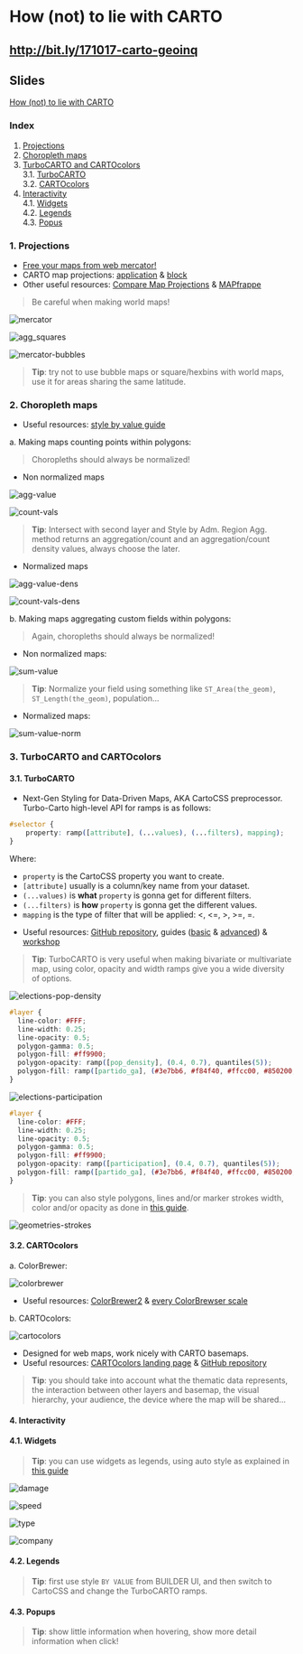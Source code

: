 # How (not) to lie with CARTO

## http://bit.ly/171017-carto-geoinq

## Slides

[How (not) to lie with CARTO](https://docs.google.com/presentation/d/19a5e7SlAkPKjL1u_S7NuacBLhOcHEPG-MmYma8darPo/edit?usp=sharing)

### Index

1. [Projections](#projections)
2. [Choropleth maps](#choropleths)
3. [TurboCARTO and CARTOcolors](#carto)<br>
	3.1. [TurboCARTO](#turbo)<br>
	3.2. [CARTOcolors](#colors)<br>
4. [Interactivity](#interactivity)<br>
	4.1. [Widgets](#widgets)<br>
	4.2. [Legends](#legends)<br>
	4.3. [Popus](#popups)

### 1. Projections <a name="projections"></a>

* [Free your maps from web mercator!](https://carto.com/blog/free-your-maps-web-mercator/)
* CARTO map projections: [application](https://ramiroaznar.github.io/labs-carto-proj/) & [block](https://bl.ocks.org/ramiroaznar/raw/6d19c773bb2764837c285c89da984c1d/)
* Other useful resources: [Compare Map Projections](https://map-projections.net/index.php) & [MAPfrappe](http://mapfrappe.com/)

> Be careful when making world maps!

![mercator](img/mercator.png)

![agg_squares](img/agg_squares.png)

![mercator-bubbles](img/mercator_bubbles.png)

> **Tip**: try not to use bubble maps or square/hexbins with world maps, use it for areas sharing the same latitude.


### 2. Choropleth maps <a name="choropleths"></a>

* Useful resources: [style by value guide](https://carto.com/learn/guides/styling/style-by-value)

a. Making maps counting points within polygons:

> Choropleths should always be normalized!

* Non normalized maps

![agg-value](img/agg_value.png)

![count-vals](img/count_vals.png)

> **Tip**: Intersect with second layer and Style by Adm. Region Agg. method returns an aggregation/count and an aggregation/count density values, always choose the later.

* Normalized maps

![agg-value-dens](img/agg_value_density.png)

![count-vals-dens](img/count_vals_density.png)

b. Making maps aggregating custom fields within polygons:

> Again, choropleths should always be normalized!

* Non normalized maps:

![sum-value](img/sum_value.png)

> **Tip**: Normalize your field using something like `ST_Area(the_geom)`, `ST_Length(the_geom)`, population...

* Normalized maps:

![sum-value-norm](img/sum_value_norm.png)


### 3. TurboCARTO and CARTOcolors <a name="carto"></a>

#### 3.1. TurboCARTO <a name="turbo"></a>

* Next-Gen Styling for Data-Driven Maps, AKA CartoCSS preprocessor. Turbo-Carto high-level API for ramps is as follows:

```css
#selector {
    property: ramp([attribute], (...values), (...filters), mapping);
}
```

Where:
 - `property` is the CartoCSS property you want to create.
 - `[attribute]` usually is a column/key name from your dataset.
 - `(...values)` is **what** `property` is gonna get for different filters.
 - `(...filters)` is **how** `property` is gonna get the different values.
 - `mapping` is the type of filter that will be applied: <, <=, >, >=, =.

* Useful resources: [GitHub repository](https://github.com/CartoDB/turbo-carto), guides ([basic](https://carto.com/learn/guides/styling/style-thematic-maps-with-turbocarto) & [advanced](https://carto.com/learn/guides/styling/turbocarto-by-geometries)) & [workshop](https://gist.github.com/ramiroaznar/ec736a5db4a16b436290b25a2ec3c34b)

> **Tip**: TurboCARTO is very useful when making bivariate or multivariate map, using color, opacity and width ramps give you a wide diversity of options.

![elections-pop-density](img/elections_pop.png)

```css
#layer {
  line-color: #FFF;
  line-width: 0.25;
  line-opacity: 0.5;
  polygon-gamma: 0.5;
  polygon-fill: #ff9900;
  polygon-opacity: ramp([pop_density], (0.4, 0.7), quantiles(5));
  polygon-fill: ramp([partido_ga], (#3e7bb6, #f84f40, #ffcc00, #850200, #7b00b4, #3b007f, #B2DF8A, #33A02C, #a53ed5), category(9));
}
```

![elections-participation](img/elections_part.png)

```css
#layer {
  line-color: #FFF;
  line-width: 0.25;
  line-opacity: 0.5;
  polygon-gamma: 0.5;
  polygon-fill: #ff9900;
  polygon-opacity: ramp([participation], (0.4, 0.7), quantiles(5));
  polygon-fill: ramp([partido_ga], (#3e7bb6, #f84f40, #ffcc00, #850200, #7b00b4, #3b007f, #B2DF8A, #33A02C, #a53ed5), category(9));
}
```

> **Tip**: you can also style polygons, lines and/or marker strokes width, color and/or opacity as done in [this guide](https://carto.com/learn/guides/styling/turbocarto-by-geometries).

![geometries-strokes](img/geometries_strokes.png)


#### 3.2. CARTOcolors <a name="colors"></a>

a. ColorBrewer: 

![colorbrewer](img/colorbrewer.png)

* Useful resources: [ColorBrewer2](http://colorbrewer2.org/#type=sequential&scheme=BuGn&n=3) & [every ColorBrewser scale](https://bl.ocks.org/mbostock/5577023)

b. CARTOcolors:

![cartocolors](https://cloud.githubusercontent.com/assets/1566273/21021002/fc9df60e-bd33-11e6-9438-d67951a7a9bf.png)

* Designed for web maps, work nicely with CARTO basemaps.
* Useful resources: [CARTOcolors landing page](https://carto.com/carto-colors/) & [GitHub repository](https://github.com/CartoDB/CartoColor)

> **Tip**: you should take into account what the thematic data represents, the interaction between other layers and basemap, the visual hierarchy, your audience, the device where the map will be shared...

#### 4. Interactivity <a name="interactivity"></a>

#### 4.1. Widgets <a name="widgets"></a>

> **Tip**: you can use widgets as legends, using auto style as explained in [this guide](https://carto.com/blog/data-driven-maps-auto-style/)

![damage](img/damage.png)

![speed](img/speed.png)

![type](img/type.png)

![company](img/company.png)

#### 4.2. Legends <a name="legends"></a>

> **Tip**: first use style `BY VALUE` from BUILDER UI, and then switch to CartoCSS and change the TurboCARTO ramps.

#### 4.3. Popups <a name="popus"></a>

> **Tip**: show little information when hovering, show more detail information when click!
